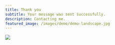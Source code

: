 ```yaml
---
title: Thank you
subtitle: Your message was sent successfully.
description: Contacting me.
featured_image: /images/demo/demo-landscape.jpg
---
```


![](/images/demo/about.jpg)